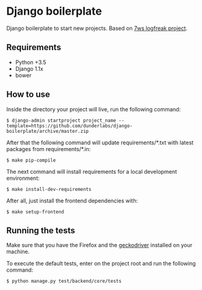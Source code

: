 # Django boilerplate #

Django boilerplate to start new projects. Based on [7ws logfreak project](https://github.com/7ws/logfreak).

## Requirements

- Python +3.5
- Django 1.1x
- bower

## How to use

Inside the directory your project will live, run the following command:

```shell
$ django-admin startproject project_name --template=https://github.com/dunderlabs/django-boilerplate/archive/master.zip
```

After that the following command will update requirements/\*.txt with latest packages from requirements/\*.in:

```shell
$ make pip-compile
```

The next command will install requirements for a local development environment:

```shell
$ make install-dev-requirements
```

After all, just install the frontend dependencies with:

```shell
$ make setup-frontend
```

## Running the tests

Make sure that you have the Firefox and the [geckodriver](https://github.com/mozilla/geckodriver/releases) installed on your machine.

To execute the default tests, enter on the project root and run the following command:

```shell
$ python manage.py test/backend/core/tests
```

